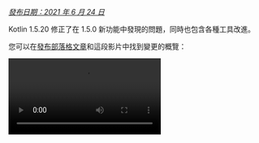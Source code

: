 [//]: # (title: Kotlin 1.5.20 的新功能)

_[發布日期：2021 年 6 月 24 日](releases.md#release-details)_

Kotlin 1.5.20 修正了在 1.5.0 新功能中發現的問題，同時也包含各種工具改進。

您可以在[發布部落格文章](https://blog.jetbrains.com/kotlin/2021/06/kotlin-1-5-20-released/)和這段影片中找到變更的概覽：

<video src="https://www.youtube.com/v/SV8CgSXQe44" title="Kotlin 1.5.20"/>

## Kotlin/JVM

Kotlin 1.5.20 在 JVM 平台上有以下更新：
* [透過 invokedynamic 進行字串串接](#string-concatenation-via-invokedynamic)
* [支援 JSpecify nullability 註解](#support-for-jspecify-nullness-annotations)
* [支援在包含 Kotlin 和 Java 程式碼的模組中呼叫 Java 的 Lombok 產生方法](#support-for-calling-java-s-lombok-generated-methods-within-modules-that-have-kotlin-and-java-code)

### 透過 invokedynamic 進行字串串接

Kotlin 1.5.20 在 JVM 9+ 目標上將字串串接編譯為[動態呼叫](https://docs.oracle.com/javase/7/docs/technotes/guides/vm/multiple-language-support.html#invokedynamic) (`invokedynamic`)，從而與現代 Java 版本保持一致。
更精確地說，它使用 [`StringConcatFactory.makeConcatWithConstants()`](https://docs.oracle.com/javase/9/docs/api/java/lang/invoke/StringConcatFactory.html#makeConcatWithConstants-java.lang.invoke.MethodHandles.Lookup-java.lang.String-java.lang.invoke.MethodType-java.lang.String-java.lang.Object...-) 進行字串串接。

若要切換回先前版本中使用的透過 [`StringBuilder.append()`](https://docs.oracle.com/javase/9/docs/api/java/lang/StringBuilder.html#append-java.lang.String-) 進行的串接，請新增編譯器選項 `-Xstring-concat=inline`。

瞭解如何在 [Gradle](gradle-compiler-options.md)、[Maven](maven.md#specify-compiler-options) 和[命令列編譯器](compiler-reference.md#compiler-options)中新增編譯器選項。

### 支援 JSpecify nullability 註解

Kotlin 編譯器可以讀取各種類型的[nullability 註解](java-interop.md#nullability-annotations)，以將 nullability 資訊從 Java 傳遞給 Kotlin。1.5.20 版本引入了對 [JSpecify 專案](https://jspecify.dev/)的支援，該專案包含了一組標準統一的 Java nullability 註解。

透過 JSpecify，您可以提供更詳細的 nullability 資訊，幫助 Kotlin 維護與 Java 的 null 安全互通。您可以為宣告、套件或模組範圍設定預設 nullability，指定參數化 nullability 等。您可以在 [JSpecify 使用者指南](https://jspecify.dev/docs/user-guide)中找到更多詳細資訊。

以下是 Kotlin 如何處理 JSpecify 註解的範例：

```java
// JavaClass.java
import org.jspecify.nullness.*;

@NullMarked
public class JavaClass {
  public String notNullableString() { return ""; }
  public @Nullable String nullableString() { return ""; }
}
```

```kotlin
// Test.kt
fun kotlinFun() = with(JavaClass()) {
  notNullableString().length // OK
  nullableString().length    // Warning: receiver nullability mismatch
}
```

在 1.5.20 中，所有根據 JSpecify 提供的 nullability 資訊判斷的 nullability 不符都將報告為警告。使用 `-Xjspecify-annotations=strict` 和 `-Xtype-enhancement-improvements-strict-mode` 編譯器選項可以在使用 JSpecify 時啟用嚴格模式（帶錯誤報告）。請注意，JSpecify 專案仍在積極開發中。其 API 和實作可能隨時發生重大變更。

[深入瞭解 null 安全和平台類型](java-interop.md#null-safety-and-platform-types)。

### 支援在包含 Kotlin 和 Java 程式碼的模組中呼叫 Java 的 Lombok 產生方法

> Lombok 編譯器外掛程式是[實驗性功能](components-stability.md)。
> 它可能隨時被移除或變更。僅供評估用途。
> 若您有任何回饋，請透過 [YouTrack](https://youtrack.jetbrains.com/issue/KT-7112) 告知我們。
>
{style="warning"}

Kotlin 1.5.20 引入了一個實驗性的 [Lombok 編譯器外掛程式](lombok.md)。這個外掛程式使得在包含 Kotlin 和 Java 程式碼的模組中產生和使用 Java 的 [Lombok](https://projectlombok.org/) 宣告成為可能。Lombok 註解僅在 Java 原始碼中有效，若在 Kotlin 程式碼中使用則會被忽略。

此外掛程式支援以下註解：
* `@Getter`、`@Setter`
* `@NoArgsConstructor`、`@RequiredArgsConstructor` 和 `@AllArgsConstructor`
* `@Data`
* `@With`
* `@Value`

我們正在持續開發此外掛程式。要了解詳細的目前狀態，請造訪 [Lombok 編譯器外掛程式的 README](https://github.com/JetBrains/kotlin/tree/master/plugins/lombok)。

目前，我們沒有支援 `@Builder` 註解的計畫。但是，如果您在 [YouTrack](https://youtrack.jetbrains.com/issue/KT-46959) 中投票支持 `@Builder`，我們可以考慮。

[瞭解如何設定 Lombok 編譯器外掛程式](lombok.md#gradle)。

## Kotlin/Native

Kotlin/Native 1.5.20 提供新功能和工具改進的預覽：

* [KDoc 註解選擇性匯出到產生後的 Objective-C 標頭檔](#opt-in-export-of-kdoc-comments-to-generated-objective-c-headers)
* [編譯器錯誤修正](#compiler-bug-fixes)
* [改善 Array.copyInto() 在同一陣列內部的效能](#improved-performance-of-array-copyinto-inside-one-array)

### KDoc 註解選擇性匯出到產生後的 Objective-C 標頭檔

> 將 KDoc 註解匯出到產生後的 Objective-C 標頭檔的功能是[實驗性功能](components-stability.md)。
> 它可能隨時被移除或變更。
> 需要選擇加入（詳情請見下文），且您僅應將其用於評估目的。
> 若您有任何回饋，請透過 [YouTrack](https://youtrack.jetbrains.com/issue/KT-38600) 告知我們。
>
{style="warning"}

您現在可以設定 Kotlin/Native 編譯器，將 Kotlin 程式碼中的[文件註解 (KDoc)](kotlin-doc.md) 匯出到從其產生的 Objective-C 框架，使其對框架的取用者可見。

例如，以下帶有 KDoc 的 Kotlin 程式碼：

```kotlin
/**
 * Prints the sum of the arguments.
 * Properly handles the case when the sum doesn't fit in 32-bit integer.
 */
fun printSum(a: Int, b: Int) = println(a.toLong() + b)
```

產生以下 Objective-C 標頭檔：

```objc
/**
 * Prints the sum of the arguments.
 * Properly handles the case when the sum doesn't fit in 32-bit integer.
 */
+ (void)printSumA:(int32_t)a b:(int32_t)b __attribute__((swift_name("printSum(a:b:)")));
```

這也適用於 Swift。

要嘗試將 KDoc 註解匯出到 Objective-C 標頭檔的功能，請使用 `-Xexport-kdoc` 編譯器選項。將以下行新增到您想要匯出註解的 Gradle 專案的 `build.gradle(.kts)` 中：

<tabs group="build-script">
<tab title="Kotlin" group-key="kotlin">

```kotlin
kotlin {
    targets.withType<org.jetbrains.kotlin.gradle.plugin.mpp.KotlinNativeTarget> {
        compilations.get("main").kotlinOptions.freeCompilerArgs += "-Xexport-kdoc"
    }
}
```

</tab>
<tab title="Groovy" group-key="groovy">

```groovy
kotlin {
    targets.withType(org.jetbrains.kotlin.gradle.plugin.mpp.KotlinNativeTarget) {
        compilations.get("main").kotlinOptions.freeCompilerArgs += "-Xexport-kdoc"
    }
}
```

</tab>
</tabs>

如果您能透過此 [YouTrack 問題單](https://youtrack.jetbrains.com/issue/KT-38600) 與我們分享您的回饋，我們將不勝感激。

### 編譯器錯誤修正

Kotlin/Native 編譯器在 1.5.20 中獲得了多項錯誤修正。您可以在[變更日誌](https://github.com/JetBrains/kotlin/releases/tag/v1.5.20)中找到完整清單。

有一個重要的錯誤修正會影響相容性：在之前的版本中，包含不正確 UTF [代理對](https://en.wikipedia.org/wiki/Universal_Character_Set_characters#Surrogates)的字串常數在編譯期間會遺失其值。現在這些值已得到保留。應用程式開發人員可以安全地更新到 1.5.20 – 不會造成任何問題。然而，使用 1.5.20 編譯的函式庫與早期編譯器版本不相容。請參閱[此 YouTrack 問題](https://youtrack.jetbrains.com/issue/KT-33175)以了解詳細資訊。

### 改善 Array.copyInto() 在同一陣列內部的效能

我們改進了 `Array.copyInto()` 在其來源和目的地為同一陣列時的工作方式。現在，由於此用例的記憶體管理最佳化，此類操作的完成速度提高了多達 20 倍（取決於複製的物件數量）。

## Kotlin/JS

隨著 1.5.20 的發布，我們正在發布一份指南，將協助您將專案遷移到適用於 Kotlin/JS 的新[基於 IR 的後端](js-ir-compiler.md)。

### JS IR 後端遷移指南

新的 [JS IR 後端遷移指南](js-ir-migration.md)指出了您在遷移過程中可能遇到的問題並提供了解決方案。如果您發現任何指南中未涵蓋的問題，請向我們的[問題追蹤器](http://kotl.in/issue)報告。

## Gradle

Kotlin 1.5.20 引入了以下功能，可以改善 Gradle 體驗：

* [kapt 中註解處理器類別載入器的快取](#caching-for-annotation-processors-classloaders-in-kapt)
* [kotlin.parallel.tasks.in.project 建置屬性的棄用](#deprecation-of-the-kotlin-parallel-tasks-in-project-build-property)

### kapt 中註解處理器類別載入器的快取

> kapt 中註解處理器類別載入器的快取是[實驗性功能](components-stability.md)。
> 它可能隨時被移除或變更。僅供評估用途。
> 若您有任何回饋，請透過 [YouTrack](https://youtrack.jetbrains.com/issue/KT-28901) 告知我們。
>
{style="warning"}

現在有一個新的實驗性功能，可以在 [kapt](kapt.md) 中快取註解處理器的類別載入器。此功能可以提高 kapt 在連續 Gradle 執行時的速度。

若要啟用此功能，請在您的 `gradle.properties` 檔案中使用以下屬性：

```none
# positive value will enable caching
# use the same value as the number of modules that use kapt
kapt.classloaders.cache.size=5

# disable for caching to work
kapt.include.compile.classpath=false
```

深入瞭解 [kapt](kapt.md)。

### kotlin.parallel.tasks.in.project 建置屬性的棄用

在此版本中，Kotlin 平行編譯由 [Gradle 平行執行旗標 `--parallel`](https://docs.gradle.org/current/userguide/performance.html#parallel_execution) 控制。使用此旗標，Gradle 可以並行執行任務，從而提高編譯任務的速度並更有效率地利用資源。

您不再需要使用 `kotlin.parallel.tasks.in.project` 屬性。此屬性已被棄用，並將在下一個主要版本中移除。

## 標準函式庫

Kotlin 1.5.20 變更了數個處理字元函式的平台特定實作，從而實現了跨平台的統一：
* [Kotlin/Native 和 Kotlin/JS 中 Char.digitToInt() 支援所有 Unicode 數字](#support-for-all-unicode-digits-in-char-digittoint-in-kotlin-native-and-kotlin-js)。
* [Char.isLowerCase()/isUpperCase() 實作在跨平台上的統一](#unification-of-char-islowercase-isuppercase-imlementations-across-platforms)。

### Kotlin/Native 和 Kotlin/JS 中 Char.digitToInt() 支援所有 Unicode 數字

[`Char.digitToInt()`](https://kotlinlang.org/api/latest/jvm/stdlib/kotlin.text/digit-to-int.html) 回傳字元所代表的十進位數字值。在 1.5.20 之前，此函式僅在 Kotlin/JVM 上支援所有 Unicode 數字字元：Native 和 JS 平台上的實作僅支援 ASCII 數字。

從現在起，無論是 Kotlin/Native 還是 Kotlin/JS，您都可以對任何 Unicode 數字字元呼叫 `Char.digitToInt()` 並取得其數值表示。

```kotlin
fun main() {
//sampleStart
    val ten = '\u0661'.digitToInt() + '\u0039'.digitToInt() // ARABIC-INDIC DIGIT ONE + DIGIT NINE
    println(ten)
//sampleEnd
}
```
{kotlin-runnable="true" kotlin-min-compiler-version="1.5"}

### Char.isLowerCase()/isUpperCase() 實作在跨平台上的統一

函式 [`Char.isUpperCase()`](https://kotlinlang.org/api/latest/jvm/stdlib/kotlin.text/is-upper-case.html) 和 [`Char.isLowerCase()`](https://kotlinlang.org/api/latest/jvm/stdlib/kotlin.text/is-lower-case.html) 根據字元的大小寫回傳布林值。對於 Kotlin/JVM，實作會檢查 `General_Category` 和 `Other_Uppercase`/`Other_Lowercase` 這兩個 [Unicode 屬性](https://en.wikipedia.org/wiki/Unicode_character_property)。

在 1.5.20 之前，其他平台的實作方式不同，僅考慮一般類別。
在 1.5.20 中，實作在跨平台統一，並使用這兩個屬性來判斷字元的大小寫：

```kotlin
fun main() {
//sampleStart
    val latinCapitalA = 'A' // has "Lu" general category
    val circledLatinCapitalA = 'Ⓐ' // has "Other_Uppercase" property
    println(latinCapitalA.isUpperCase() && circledLatinCapitalA.isUpperCase())
//sampleEnd
}
```
{kotlin-runnable="true" kotlin-min-compiler-version="1.5"}